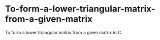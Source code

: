 # To-form-a-lower-triangular-matrix-from-a-given-matrix
To form a lower triangular matrix from a given matrix in C.
